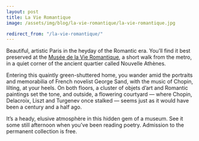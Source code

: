 ```yaml
---
layout: post
title: La Vie Romantique
image: /assets/img/blog/la-vie-romantique/la-vie-romantique.jpg

redirect_from: "/la-vie-romantique/"
---
```


Beautiful, artistic Paris in the heyday of the Romantic era. You’ll find it best preserved at the [Musée de la Vie Romantique][0], a short walk from the metro, in a quiet corner of the ancient quartier called Nouvelle Athènes.

Entering this quaintly green-shuttered home, you wander amid the portraits and memorabilia of French novelist George Sand, with the music of Chopin, lilting, at your heels. On both floors, a cluster of objets d’art and Romantic paintings set the tone, and outside, a flowering courtyard — where Chopin, Delacroix, Liszt and Turgenev once stalked — seems just as it would have been a century and a half ago.

It’s a heady, elusive atmosphère in this hidden gem of a museum. See it some still afternoon when you’ve been reading poetry. Admission to the permanent collection is free.

[0]: http://www.vie-romantique.paris.fr/